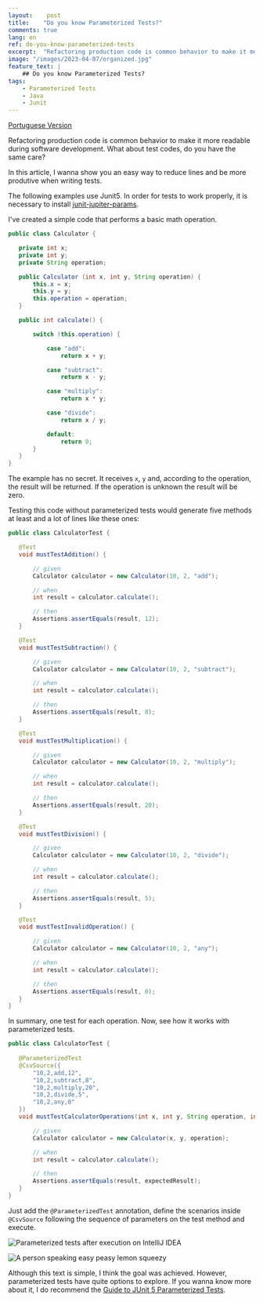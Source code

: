 ```yaml
---
layout:    post
title:    "Do you know Parameterized Tests?"
comments: true
lang: en
ref: do-you-know-parameterized-tests
excerpt:  "Refactoring production code is common behavior to make it more readable during software development. What about test codes, do you have the same care?"
image: "/images/2023-04-07/organized.jpg"
feature_text: |
    ## Do you know Parameterized Tests?
tags:
    - Parameterized Tests
    - Java
    - Junit    
---
```


[Portuguese Version]({{site.baseurl}}/2023/04/07/voce-conhece-testes-parametrizados)

Refactoring production code is common behavior to make it more readable during software development. What about test codes, do you have the same care?

In this article, I wanna show you an easy way to reduce lines and be more produtive when writing tests.

The following examples use Junit5. In order for tests to work properly, it is necessary to install [junit-jupiter-params](https://mvnrepository.com/artifact/org.junit.jupiter/junit-jupiter-params).

I've created a simple code that performs a basic math operation.

```java
public class Calculator {

   private int x;
   private int y;
   private String operation;

   public Calculator (int x, int y, String operation) {
       this.x = x;
       this.y = y;
       this.operation = operation;
   }

   public int calculate() {

       switch (this.operation) {

           case "add":
               return x + y;

           case "subtract":
               return x - y;

           case "multiply":
               return x * y;

           case "divide":
               return x / y;

           default:
               return 0;
       }
   }
}
```
The example has no secret. It receives `x`, `y` and, according to the operation, the result will be returned. If the operation is unknown the result will be zero. 

Testing this code without parameterized tests would generate five methods at least and a lot of lines like these ones:

```java
public class CalculatorTest {

   @Test
   void mustTestAddition() {

       // given
       Calculator calculator = new Calculator(10, 2, "add");

       // when
       int result = calculator.calculate();

       // then
       Assertions.assertEquals(result, 12);
   }

   @Test
   void mustTestSubtraction() {

       // given
       Calculator calculator = new Calculator(10, 2, "subtract");

       // when
       int result = calculator.calculate();

       // then
       Assertions.assertEquals(result, 8);
   }

   @Test
   void mustTestMultiplication() {

       // given
       Calculator calculator = new Calculator(10, 2, "multiply");

       // when
       int result = calculator.calculate();

       // then
       Assertions.assertEquals(result, 20);
   }

   @Test
   void mustTestDivision() {

       // given
       Calculator calculator = new Calculator(10, 2, "divide");

       // when
       int result = calculator.calculate();

       // then
       Assertions.assertEquals(result, 5);
   }

   @Test
   void mustTestInvalidOperation() {

       // given
       Calculator calculator = new Calculator(10, 2, "any");

       // when
       int result = calculator.calculate();

       // then
       Assertions.assertEquals(result, 0);
   }
}
```
In summary, one test for each operation. Now, see how it works with parameterized tests.

```java
public class CalculatorTest {
   
   @ParameterizedTest
   @CsvSource({
       "10,2,add,12",
       "10,2,subtract,8",
       "10,2,multiply,20",
       "10,2,divide,5",
       "10,2,any,0"
   })
   void mustTestCalculatorOperations(int x, int y, String operation, int expectedResult) {

       // given
       Calculator calculator = new Calculator(x, y, operation);

       // when
       int result = calculator.calculate();

       // then
       Assertions.assertEquals(result, expectedResult);
   }
}
```
Just add the `@ParameterizedTest` annotation, define the scenarios inside `@CsvSource` following the sequence of parameters on the test method and execute.

![Parameterized tests after execution on IntelliJ IDEA]({{site.baseurl}}/images/2023-04-07/parameterized_tests_executed.png)

![A person speaking easy peasy lemon squeezy]({{site.baseurl}}/images/2023-04-07/easy-peasy-lemon-squeezy.gif)


Although this text is simple, I think the goal was achieved. However, parameterized tests have quite options to explore. If you wanna know more about it, I do recommend the [Guide to JUnit 5 Parameterized Tests](https://www.baeldung.com/parameterized-tests-junit-5).
